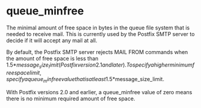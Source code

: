 # queue_minfree 


The minimal amount of free space in bytes in the queue file system
that is needed to receive mail.  This is currently used by the
Postfix SMTP server to decide if it will accept any mail at all.



By default, the Postfix SMTP server rejects MAIL FROM commands when
the amount of free space is less than 1.5*$message_size_limit
(Postfix version 2.1 and later).
To specify a higher minimum free space limit, specify a queue_minfree
value that is at least 1.5*$message_size_limit.



With Postfix versions 2.0 and earlier, a queue_minfree value of
zero means there is no minimum required amount of free space.



